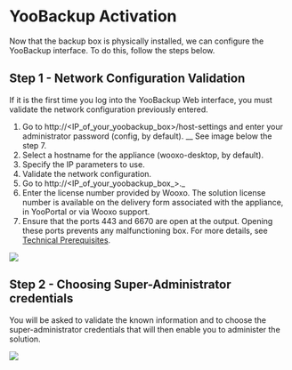 # YooBackup Activation

Now that the backup box is physically installed, we can configure the YooBackup interface. To do this, follow the steps below.

## Step 1 - Network Configuration Validation

If it is the first time you log into the YooBackup Web interface, you must validate the network configuration previously entered.

1. Go to http://\<IP\_of\_your\_yoobackup\_box>/host-settings and enter your administrator password (config, by default). __ See image below the step 7.
2. Select a hostname for the appliance (wooxo-desktop, by default).
3. Specify the IP parameters to use.
4. Validate the network configuration.
5. Go to http://\<IP\_of\_your\_yoobackup\_box_>._
6. Enter the license number provided by Wooxo. The solution license number is available on the delivery form associated with the appliance, in YooPortal or via Wooxo support.
7. Ensure that the ports 443 and 6670 are open at the output. Opening these ports prevents any malfunctioning box. For more details, see [Technical Prerequisites](https://docs.yoobackup.fr/installation/pre-requis-techniques-1).

![](../.gitbook/assets/network\_config\_en.png)

## Step 2 - Choosing Super-Administrator credentials

You will be asked to validate the known information and to choose the super-administrator credentials that will then enable you to administer the solution.

![](https://blobscdn.gitbook.com/v0/b/gitbook-28427.appspot.com/o/assets%2F-LE\_YoCYu46hn1xUf8H8%2F-LFNQlXX-uPo38qaHBdo%2F-LFNRmd42lpYwREYoCou%2FInfo%20compl%C3%A9mentaires.PNG?alt=media\&token=961b4f1b-dad3-4590-816e-daa1e97a500c)
